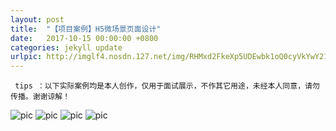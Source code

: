```yaml
---
layout: post
title:  "【项目案例】H5微场景页面设计"
date:   2017-10-15 00:00:00 +0800
categories: jekyll update
urlpic: http://imglf4.nosdn.127.net/img/RHMxd2FkeXp5UDEwbk1oQ0cyVkYwY21IK0JOSlFIeFdyYm5McG9yRTUwZ1pOaGhaY0EyT2pRPT0.jpg
---
```



` tips ：以下实际案例均是本人创作，仅用于面试展示，不作其它用途，未经本人同意，请勿传播。谢谢谅解！`


![pic](http://imglf4.nosdn.127.net/img/RHMxd2FkeXp5UDEwbk1oQ0cyVkYwUXFZSDZiOEdXbmE0ZWxMSmV4ZFJYWjhQclZnNnFTcTF3PT0.jpg)
![pic](http://imglf3.nosdn.127.net/img/RHMxd2FkeXp5UDEwbk1oQ0cyVkYwYWRTTEJYZ2VIWlZLamJjTllNdXpMSDF4dHRlZGZyQThRPT0.jpg)
![pic](http://imglf6.nosdn.127.net/img/RHMxd2FkeXp5UDEwbk1oQ0cyVkYwZVBIelQzdzEyeS95OElwZnNLYXVLOWxnalYrODZLTG1nPT0.jpg)
![pic](http://imglf3.nosdn.127.net/img/RHMxd2FkeXp5UDEwbk1oQ0cyVkYwVmZlZEJLLzJZRXI1RG10OXRGQzJka2xnTXpCMDNaVHl3PT0.jpg)

